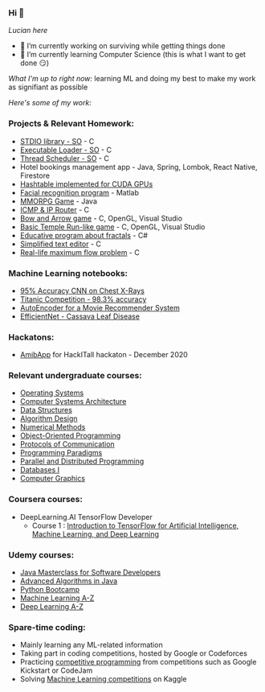 ### Hi 👋
*Lucian here*

- 🔭 I’m currently working on surviving while getting things done
- 🌱 I’m currently learning Computer Science (this is what I want to get done :smirk:)

*What I'm up to right now:* learning ML and doing my best to make my work as signifiant as possible

*Here's some of my work:*
### Projects & Relevant Homework:
- [STDIO library - SO](https://github.com/lucigrigo/University/tree/master/3rd%20Year/SO%20-%20Operating%20Systems/Homework/2.STDIO%20library) - C
- [Executable Loader - SO](https://github.com/lucigrigo/University/tree/master/3rd%20Year/SO%20-%20Operating%20Systems/Homework/3.Executable%20loader) - C
- [Thread Scheduler - SO](https://github.com/lucigrigo/University/tree/master/3rd%20Year/SO%20-%20Operating%20Systems/Homework/4.Thread%20Scheduler) - C
- Hotel bookings management app - Java, Spring, Lombok, React Native, Firestore
- [Hashtable implemented for CUDA GPUs](https://github.com/lucigrigo/University/tree/master/3rd%20Year/ASC%20-%20Computing%20Systems%20Architecture/Homework/Tema3)
- [Facial recognition program](https://github.com/lucigrigo/University/tree/master/1st%20Year/MN%20-%20Numeric%20Methods/Tema2/checker%20Moodle) - Matlab
- [MMORPG Game](https://github.com/lucigrigo/League-of-OOP) - Java
- [ICMP & IP Router](https://github.com/lucigrigo/University/tree/master/2nd%20Year/PCom%20-%20Communication%20Protocols/Tema1%20-%20Router/varianta_finala) - C
- [Bow and Arrow game](https://github.com/lucigrigo/University/tree/master/3rd%20Year/EGC%20-%20Computer%20Graphics/LabFramework/Framework-EGC-master/Source/Laboratoare/Tema1) - C, OpenGL, Visual Studio
- [Basic Temple Run-like game](https://github.com/lucigrigo/University/tree/master/3rd%20Year/EGC%20-%20Computer%20Graphics/LabFramework/Framework-EGC-withrendertext/Source/Laboratoare/Tema3) - C, OpenGL, Visual Studio
- [Educative program about fractals](https://github.com/lucigrigo/CSharpProjects/tree/main/C%23Projects/Fractali) - C#
- [Simplified text editor](https://github.com/lucigrigo/University/tree/master/1st%20Year/PC%20-%20Computer%20Programming%20-%20C/Tema2.FormatareText/tema2_cb) - C
- [Real-life maximum flow problem](https://github.com/lucigrigo/University/tree/master/1st%20Year/SD%20-%20Data%20Structures/Tema3/checkert3_v3) - C

### Machine Learning notebooks:
- [95% Accuracy CNN on Chest X-Rays](https://www.kaggle.com/grigorelucian/95-accuracy-cnn-on-chest-x-rays)
- [Titanic Competition - 98.3% accuracy](https://www.kaggle.com/grigorelucian/titanic-competition-98-3-accuracy)
- [AutoEncoder for a Movie Recommender System](https://www.kaggle.com/grigorelucian/autoencoder-for-a-movie-recommender-system)
- [EfficientNet - Cassava Leaf Disease](https://www.kaggle.com/grigorelucian/efficientnet-cassava-leaf-disease)

### Hackatons:
- [AmibApp](https://github.com/lucigrigo/HackITall2020) for HackITall hackaton - December 2020

### Relevant undergraduate courses:
- [Operating Systems](https://github.com/lucigrigo/University/tree/master/3rd%20Year/SO%20-%20Operating%20Systems)
- [Computer Systems Architecture](https://github.com/lucigrigo/University/tree/master/3rd%20Year/ASC%20-%20Computing%20Systems%20Architecture)
- [Data Structures](https://github.com/lucigrigo/University/tree/master/1st%20Year/SD%20-%20Data%20Structures)
- [Algorithm Design](https://github.com/lucigrigo/University/tree/master/2nd%20Year/PA%20-%20Algorithm%20Design)
- [Numerical Methods](https://github.com/lucigrigo/University/tree/master/1st%20Year/MN%20-%20Numeric%20Methods)
- [Object-Oriented Programming](https://github.com/lucigrigo/University/tree/master/2nd%20Year/POO%20-%20Object-Oriented%20Programming)
- [Protocols of Communication](https://github.com/lucigrigo/University/tree/master/2nd%20Year/PCom%20-%20Communication%20Protocols)
- [Programming Paradigms](https://github.com/lucigrigo/University/tree/master/2nd%20Year/PP%20-%20Programming%20Paradigms)
- [Parallel and Distributed Programming](https://github.com/lucigrigo/University/tree/master/3rd%20Year/APD%20-%20Parallel%20and%20Distributed%20Algorithms)
- [Databases I](https://github.com/lucigrigo/University/tree/master/3rd%20Year/BD%20-%20Databases%201)
- [Computer Graphics](https://github.com/lucigrigo/University/tree/master/3rd%20Year/EGC%20-%20Computer%20Graphics/LabFramework/Framework-EGC-withrendertext/Source/Laboratoare)

### Coursera courses:
- DeepLearning.AI TensorFlow Developer
    - Course 1 : [Introduction to TensorFlow for Artificial Intelligence, Machine Learning, and Deep Learning](https://github.com/lucigrigo/CourseraCourses/tree/main/DeepLearning.AI%20Tensorflow%20Developer/Course%201%20-%20Introduction%20to%20TensorFlow%20for%20Artificial%20Intelligence%2C%20Machine%20Learning%2C%20and%20Deep%20Learning)

### Udemy courses:
- [Java Masterclass for Software Developers](https://github.com/lucigrigo/UdemyCourses/tree/master/JavaMasterclassUDEMY)
- [Advanced Algorithms in Java](https://github.com/lucigrigo/UdemyCourses/tree/master/AdvancedAlgorithmsInJavaUDEMY)
- [Python Bootcamp](https://github.com/lucigrigo/UdemyCourses/tree/master/PythonBootcampUDEMY)
- [Machine Learning A-Z](https://github.com/lucigrigo/UdemyCourses/tree/master/MachineLearningA-ZUDEMY/Machine-Learning-A-Z-New/Machine%20Learning%20A-Z%20New)
- [Deep Learning A-Z](https://github.com/lucigrigo/UdemyCourses/tree/master/DeepLearningA-ZUDEMY)

### Spare-time coding:
- Mainly learning any ML-related information
- Taking part in coding competitions, hosted by Google or Codeforces
- Practicing [competitive programming](https://github.com/lucigrigo/practice-makes-perfect/tree/main/TestSources/C%2B%2B) from competitions such as Google Kickstart or CodeJam
- Solving [Machine Learning competitions](https://github.com/lucigrigo/practice-makes-perfect/tree/main/MachineLearning) on Kaggle
